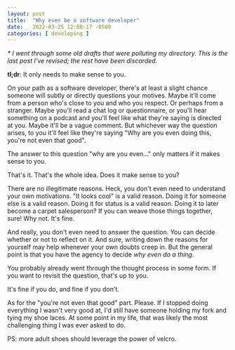 ```yaml
---
layout: post
title:  "Why even be a software developer"
date:   2022-03-25 12:08:17 -0500
categories: [ developing ]
---
```


_\* I went through some old drafts that were polluting my directory. This is the
last post I've revised; the rest have been discarded._

**tl;dr**: It only needs to make sense to you.

On your path as a software developer, there's at least a slight chance someone
will subtly or directly questions your motives. Maybe it'll come from a person
who's close to you and who you respect. Or perhaps from a stranger. Maybe you'll
read a chat log or questionnaire, or you'll hear something on a podcast and
you'll feel like what they're saying is directed at you. Maybe it'll be a vague
comment. But whichever way the question arises, to you it'll feel like they're
saying "Why are you even doing this, you're not even that good".

The answer to this question "why are you even..." only matters if it makes sense
to you.

That's it. That's the whole idea. Does it make sense to you?

There are no illegitimate reasons. Heck, you don't even need to understand your
own motivations. "It looks cool" is a valid reason. Doing it for someone else is
a valid reason. Doing it for status is a valid reason. Doing it to later become
a carpet salesperson? If you can weave those things together, sure! Why not.
It's fine.

And really, you don't even need to answer the question. You can decide whether
or not to reflect on it. And sure, writing down the reasons for yourself may
help whenever your own doubts creep in. But the general point is that you have
the agency to decide *why even do a thing*.

You probably already went through the thought process in some form. If you want
to revisit the question, that's up to you.

It's fine if you do, and fine if you don't.

As for the "you're not even that good" part. Please. If I stopped doing
everything I wasn't very good at, I'd still have someone holding my fork and
tying my shoe laces. At some point in my life, that was likely the most
challenging thing I was ever asked to do.

PS: more adult shoes should leverage the power of velcro.

